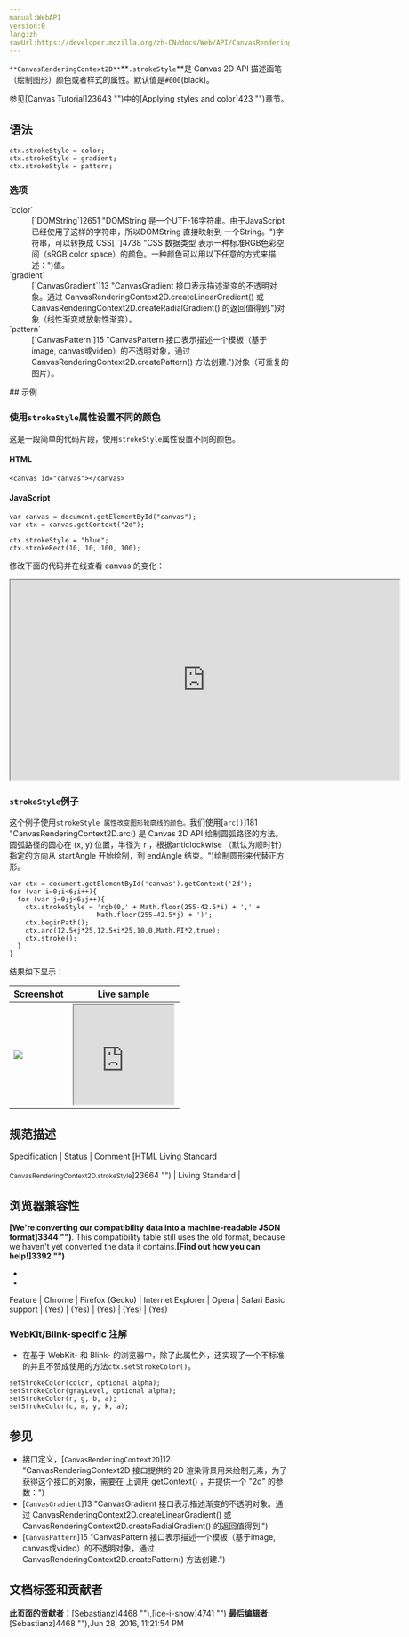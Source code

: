 ```yaml
---
manual:WebAPI
version:0
lang:zh
rawUrl:https://developer.mozilla.org/zh-CN/docs/Web/API/CanvasRenderingContext2D/strokeStyle
---
```






`**CanvasRenderingContext2D**`**`.strokeStyle`**是 Canvas 2D API 描述画笔（绘制图形）颜色或者样式的属性。默认值是`#000`(black)。



参见[Canvas Tutorial]23643 "")中的[Applying styles and color]423 "")章节。


## 语法<a name="语法"></a>

```
ctx.strokeStyle = color;
ctx.strokeStyle = gradient;
ctx.strokeStyle = pattern;

```

### 选项<a name="选项"></a>
<dl><dt id=''>`color`</dt><dd>[`DOMString`]2651 "DOMString 是一个UTF-16字符串。由于JavaScript已经使用了这样的字符串，所以DOMString 直接映射到 一个String。")字符串，可以转换成 CSS[`<color>`]4738 "CSS 数据类型 <color> 表示一种标准RGB色彩空间（sRGB color space）的颜色。一种颜色可以用以下任意的方式来描述：")值。</dd><dt id=''>`gradient`</dt><dd>[`CanvasGradient`]13 "CanvasGradient 接口表示描述渐变的不透明对象。通过 CanvasRenderingContext2D.createLinearGradient() 或 CanvasRenderingContext2D.createRadialGradient() 的返回值得到.")对象（线性渐变或放射性渐变）。</dd><dt id=''>`pattern`</dt><dd>[`CanvasPattern`]15 "CanvasPattern 接口表示描述一个模板（基于image, canvas或video）的不透明对象，通过 CanvasRenderingContext2D.createPattern() 方法创建.")对象（可重复的图片）。</dd></dl>
## 示例<a name="示例"></a>

### 使用`strokeStyle`属性设置不同的颜色<a name="Using_the_strokeStyle_property"></a>


这是一段简单的代码片段，使用`strokeStyle`属性设置不同的颜色。


#### HTML<a name="HTML"></a>

```
<canvas id="canvas"></canvas>
```

#### JavaScript<a name="JavaScript"></a>

```
var canvas = document.getElementById("canvas");
var ctx = canvas.getContext("2d");

ctx.strokeStyle = "blue";
ctx.strokeRect(10, 10, 100, 100);
```


修改下面的代码并在线查看 canvas 的变化：



<iframe src='https://mdn.mozillademos.org/zh-CN/docs/Web/API/CanvasRenderingContext2D/strokeStyle$samples/Playable_code?revision=1076810' width='700' height='360'></iframe>



### `strokeStyle`例子<a name="A_strokeStyle_example"></a>


这个例子使用`strokeStyle 属性改变图形轮廓线的颜色。`我们使用[`arc()`]181 "CanvasRenderingContext2D.arc() 是 Canvas 2D API 绘制圆弧路径的方法。 圆弧路径的圆心在 (x, y) 位置，半径为 r ，根据anticlockwise （默认为顺时针）指定的方向从 startAngle 开始绘制，到 endAngle 结束。")绘制圆形来代替正方形。


```
var ctx = document.getElementById('canvas').getContext('2d');
for (var i=0;i<6;i++){
  for (var j=0;j<6;j++){
    ctx.strokeStyle = 'rgb(0,' + Math.floor(255-42.5*i) + ',' + 
                      Math.floor(255-42.5*j) + ')';
    ctx.beginPath();
    ctx.arc(12.5+j*25,12.5+i*25,10,0,Math.PI*2,true);
    ctx.stroke();
  }
}
```


结果如下显示：

Screenshot | Live sample 
 ---  |  ---  | 
![](%215.png "") | <iframe src='https://mdn.mozillademos.org/zh-CN/docs/Web/API/CanvasRenderingContext2D/strokeStyle$samples/A_strokeStyle_example?revision=1076810' width='180' height='180'></iframe> 



## 规范描述<a name="规范描述"></a>
Specification | Status | Comment 
[HTML Living Standard<br></br><small>CanvasRenderingContext2D.strokeStyle</small>]23664 "") | Living Standard |  


## 浏览器兼容性<a name="浏览器兼容性"></a>


**[We&#39;re converting our compatibility data into a machine-readable JSON format]3344 "")**. This compatibility table still uses the old format, because we haven&#39;t yet converted the data it contains.**[Find out how you can help!]3392 "")**


* 
* 
Feature | Chrome | Firefox (Gecko) | Internet Explorer | Opera | Safari 
Basic support | (Yes) | (Yes) | (Yes) | (Yes) | (Yes) 




### WebKit/Blink-specific 注解<a name="WebKitBlink-specific_注解"></a>

* 在基于 WebKit- 和 Blink- 的浏览器中，除了此属性外，还实现了一个不标准的并且不赞成使用的方法`ctx.setStrokeColor()`。
```
setStrokeColor(color, optional alpha);
setStrokeColor(grayLevel, optional alpha);
setStrokeColor(r, g, b, a);
setStrokeColor(c, m, y, k, a);
```

## 参见<a name="参见"></a>

* 接口定义，[`CanvasRenderingContext2D`]12 "CanvasRenderingContext2D 接口提供的 2D 渲染背景用来绘制<canvas>元素，为了获得这个接口的对象，需要在 <canvas> 上调用 getContext() ，并提供一个 "2d" 的参数：")
* [`CanvasGradient`]13 "CanvasGradient 接口表示描述渐变的不透明对象。通过 CanvasRenderingContext2D.createLinearGradient() 或 CanvasRenderingContext2D.createRadialGradient() 的返回值得到.")
* [`CanvasPattern`]15 "CanvasPattern 接口表示描述一个模板（基于image, canvas或video）的不透明对象，通过 CanvasRenderingContext2D.createPattern() 方法创建.")



## 文档标签和贡献者
**此页面的贡献者：**[Sebastianz]4468 ""),[ice-i-snow]4741 "")
**最后编辑者:**[Sebastianz]4468 ""),<time>Jun 28, 2016, 11:21:54 PM</time>



